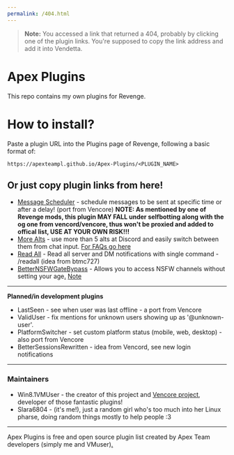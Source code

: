 ```yaml
---
permalink: /404.html
---
```

> **Note:** You accessed a link that returned a 404, probably by clicking one of the plugin links. You're supposed to copy the link address and add it into Vendetta.

# Apex Plugins
This repo contains my own plugins for Revenge.

# How to install?
Paste a plugin URL into the Plugins page of Revenge, following a basic format of:
```
https://apexteampl.github.io/Apex-Plugins/<PLUGIN_NAME>
```
## Or just copy plugin links from here!
- [Message Scheduler](https://apexteampl.github.io/Apex-Plugins/messageScheduler/) - schedule messages to be sent at specific time or after a delay! (port from Vencore) **NOTE: As mentioned by one of Revenge mods, this plugin MAY FALL under selfbotting along with the og one from vencord/vencore, thus won't be proxied and added to offical list, USE AT YOUR OWN RISK!!!**
- [More Alts](https://apexteampl.github.io/Apex-Plugins/MoreAlts/) - use more than 5 alts at Discord and easily switch between them from chat input. [For FAQs go here](https://github.com/ApexTeamPL/Apex-Plugins/wiki/MoreAlts)
- [Read All](https://apexteampl.github.io/Apex-Plugins/ReadAll) - Read all server and DM notifications with single command - /readall (idea from btmc727)
- [BetterNSFWGateBypass](https://apexteampl.github.io/Apex-Plugins/nsfwbypass) - Allows you to access NSFW channels without setting your age[.](https://m.youtube.com/watch?v=xvFZjo5PgG0) [Note](https://github.com/ApexTeamPL/Apex-Plugins/tree/master/docs/nsfwbypass)

__ __

**Planned/in development plugins**
- LastSeen - see when user was last offline - a port from Vencore
- ValidUser - fix mentions for unknown users showing up as '@unknown-user'.
- PlatformSwitcher - set custom platform status (mobile, web, desktop) - also port from Vencore
- BetterSessionsRewritten - idea from Vencord, see new login notifications

__ __
###  Maintainers
- Win8.1VMUser - the creator of this project and [Vencore project](https://github.com/ApexTeamPL/Vencore), developer of those fantastic plugins!
- Slara6804 - (it's me!), just a random girl who's too much into her Linux pharse, doing random things mostly to help people :3
__ __
Apex Plugins is free and open source plugin list created by Apex Team developers (simply me and VMuser)[.](https://m.youtube.com/watch?v=xvFZjo5PgG0)
